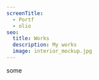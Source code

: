 ```yaml
---
screenTitle:
  - Portf
  - olio
seo:
  title: Works
  description: My works
  image: interior_mockup.jpg
---
```

some

